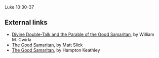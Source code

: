 Luke 10:30-37


## External links

-   [Divine Double-Talk and the Parable of the Good Samaritan](http://web.archive.org/web/20031230204753/www.modernreformation.org/mr00/NovDec/mr0006goodsamaritan.html),
    by William M. Cwirla
-   [The Good Samaritan](http://www.carm.org/parables/parablesamaritan.htm),
    by Matt Slick
-   [The Good Samaritan](http://bible.org/page.asp?page_id=2253),
    by Hampton Keathley



